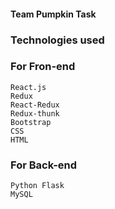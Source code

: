 #### Team Pumpkin Task

### Technologies used

### For Fron-end
```
React.js
Redux
React-Redux
Redux-thunk
Bootstrap
CSS
HTML
```

### For Back-end
```
Python Flask
MySQL
```